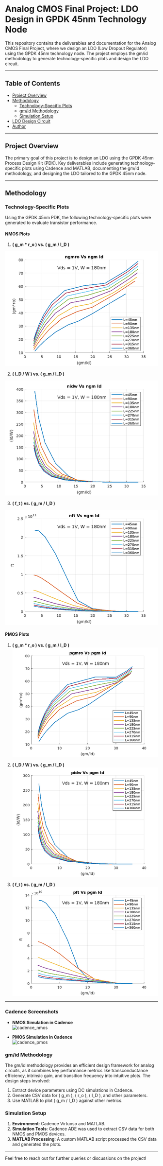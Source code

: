 # Analog CMOS Final Project: LDO Design in GPDK 45nm Technology Node

This repository contains the deliverables and documentation for the Analog CMOS Final Project, where we design an LDO (Low Dropout Regulator) using the GPDK 45nm technology node. The project employs the gm/id methodology to generate technology-specific plots and design the LDO circuit.

---

## Table of Contents

- [Project Overview](#project-overview)  
- [Methodology](#methodology)  
  - [Technology-Specific Plots](#technology-specific-plots)  
  - [gm/id Methodology](#gmid-methodology)  
  - [Simulation Setup](#simulation-setup)  
- [LDO Design Circuit](#ldo-design-circuit)  
- [Author](#author)

---

## Project Overview

The primary goal of this project is to design an LDO using the GPDK 45nm Process Design Kit (PDK). Key deliverables include generating technology-specific plots using Cadence and MATLAB, documenting the gm/id methodology, and designing the LDO tailored to the GPDK 45nm node.

---

## Methodology

### Technology-Specific Plots

Using the GPDK 45nm PDK, the following technology-specific plots were generated to evaluate transistor performance.  

#### NMOS Plots
1. **\( g_m * r_o \) vs. \( g_m / I_D \)** 
 
![gmro_nmos](images/ngmro.tif)  

2. **\( I_D / W \) vs. \( g_m / I_D \)**  

![idw_nmos](images/nidw.tif)  

3. **\( f_t \) vs. \( g_m / I_D \)**  

![ft_nmos](images/nft.tif)  

#### PMOS Plots
1. **\( g_m * r_o \) vs. \( g_m / I_D \)**  
![gmro_pmos](images/pgmro.tif)  

2. **\( I_D / W \) vs. \( g_m / I_D \)**  
![idw_pmos](images/pidw.tif)  

3. **\( f_t \) vs. \( g_m / I_D \)**  
![ft_pmos](images/pft.tif)  

---

### Cadence Screenshots
- **NMOS Simulation in Cadence**  
![cadence_nmos](images/cadence_nmos.png)  

- **PMOS Simulation in Cadence**  
![cadence_pmos](images/cadence_pmos.png)  



### gm/id Methodology  

The gm/id methodology provides an efficient design framework for analog circuits, as it combines key performance metrics like transconductance efficiency, intrinsic gain, and transition frequency into intuitive plots. The design steps involved:  

1. Extract device parameters using DC simulations in Cadence.  
2. Generate CSV data for \( g_m \), \( r_o \), \( I_D \), and other parameters.  
3. Use MATLAB to plot \( g_m / I_D \) against other metrics.

### Simulation Setup

1. **Environment**: Cadence Virtuoso and MATLAB.  
2. **Simulation Tools**: Cadence ADE was used to extract CSV data for both NMOS and PMOS devices.  
3. **MATLAB Processing**: A custom MATLAB script processed the CSV data and generated the plots.

---

<!-- ## LDO Design Circuit  

### Schematic
Include a well-labeled image of the LDO schematic designed in Cadence.  

- **Cadence Schematic Screenshot**  

### Key Design Considerations  

- Biasing of transistors tailored to the GPDK 45nm node.  
- Power efficiency and output voltage stability under varying loads.  
- Compensation to ensure frequency stability.  

--- -->

<!-- ## Author  

**[Your Full Name]**  
[Your Email Address]  
[Your GitHub Profile Link]   -->

Feel free to reach out for further queries or discussions on the project!  
